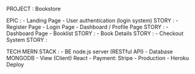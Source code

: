 
PROJECT :   Bookstore

EPIC    : - Landing Page
          - User authentication (login system)
              STORY : - Register Page
                      - Login Page
          - Dashboard / Profile Page
              STORY : - Dashboard Page 
          - Booklist
              STORY :
          - Book Details
              STORY :
          - Checkout System
              STORY :


TECH MERN STACK :   - BE node.js server (RESTful API)
                    - Database MONGODB
                    - View (Client) React
                    - Payment: Stripe
                    - Production - Heroku Deploy